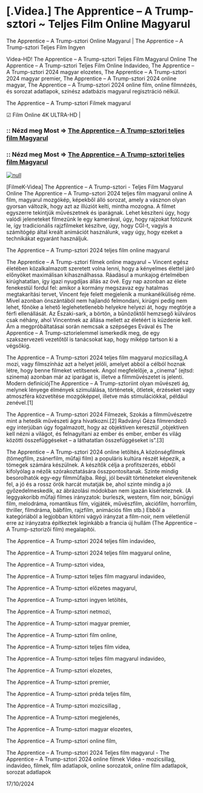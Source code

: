 # [.Videa.] The Apprentice – A Trump-sztori ~ Teljes Film Online Magyarul

The Apprentice – A Trump-sztori Online Magyarul | The Apprentice – A Trump-sztori Teljes Film Ingyen

Videa-HD! The Apprentice – A Trump-sztori Teljes Film Magyarul Online The Apprentice – A Trump-sztori Teljes Film Online Indavideo, The Apprentice – A Trump-sztori 2024 magyar elozetes, The Apprentice – A Trump-sztori 2024 magyar premier, The Apprentice – A Trump-sztori 2024 online magyar, The Apprentice – A Trump-sztori 2024 online film, online filmnézés, és sorozat adatlapok, színész adatbázis magyarul regisztráció nélkül.

The Apprentice – A Trump-sztori Filmek magyarul

☑ Film Online 4K ULTRA-HD |


### :: Nézd meg Most => [The Apprentice – A Trump-sztori teljes film Magyarul](https://t.co/BwwU8TyLsd)


### :: Nézd meg Most => [The Apprentice – A Trump-sztori teljes film Magyarul](https://t.co/BwwU8TyLsd)


[![null](https://static.wixstatic.com/media/855a25_043b5abeb4ae4d35ac003198e7fe56ed~mv2.gif)](https://t.co/BwwU8TyLsd)

[FilmeK-Videa] The Apprentice – A Trump-sztori - Teljes Film Magyarul Online The Apprentice – A Trump-sztori 2024 teljes film magyarul online A film, magyarul mozgókép, képekből álló sorozat, amely a vásznon olyan gyorsan változik, hogy azt az illúziót kelti, mintha mozogna. A filmet egyszerre tekintjük művészetnek és iparágnak. Lehet készíteni úgy, hogy valódi jeleneteket filmezünk le egy kamerával, úgy, hogy rajzokat fotózunk le, így tradicionális rajzfilmeket készítve, úgy, hogy CGI-t, vagyis a számítógép által kreált animációt használunk, vagy úgy, hogy ezeket a technikákat egyaránt használjuk.

The Apprentice – A Trump-sztori 2024 teljes film online magyarul

The Apprentice – A Trump-sztori filmek online magyarul ~ Vincent egész életében közalkalmazott szeretett volna lenni, hogy a kényelmes élettel járó előnyöket maximálisan kihasználhassa. Ráadásul a munkajog értelmében kirúghatatlan, így igazi nyugdíjas állás az övé. Egy nap azonban az élete fenekestül fordul fel: amikor a kormány megszavaz egy hatalmas megtakarítási tervet, Vincent feje felett megjelenik a munkanélküliség réme. Mivel azonban önszántából nem hajlandó felmondani, kirúgni pedig nem lehet, főnöke a lehető leglehetetlenebb helyekre helyezi át, hogy megtörje a férfi ellenállását. Az Északi-sark, a börtön, a bűnözőktől hemzsegő külváros csak néhány, ahol Vincentnek az állása mellett az életéért is küzdenie kell. Ám a megpróbáltatásai során nemcsak a szépséges Evával és The Apprentice – A Trump-sztorielemmel ismerkedik meg, de egy szakszervezeti vezetőtől is tanácsokat kap, hogy miképp tartson ki a végsőkig.

The Apprentice – A Trump-sztori 2024 teljes film magyarul mozicsillag,A mozi, vagy filmszínház azt a helyet jelöli, amelyet abból a célból hoznak létre, hogy benne filmeket vetítsenek. Angol megfelelője, a „cinema” (ejtsd: szinema) azonban már az iparágat is, illetve a filmművészetet is jelenti. Modern definíciójThe Apprentice – A Trump-sztoriint olyan művészeti ág, melynek lényege élmények szimulálása, történetek, ötletek, érzéseket vagy atmoszféra közvetítése mozgóképpel, illetve más stimulációkkal, például zenével.[1]

The Apprentice – A Trump-sztori 2024 Filmezek, Szokás a filmművészetre mint a hetedik művészeti ágra hivatkozni.[2] Radványi Géza filmrendező egy interjúban úgy fogalmazott, hogy az objektíven keresztül „objektíven kell nézni a világot, és felnagyítani az ember és ember, ember és világ közötti összefüggéseket – a láthatatlan összefüggéseket is”.[3]

The Apprentice – A Trump-sztori 2024 online letöltés,A közönségfilmek (tömegfilm, zsánerfilm, műfaji film) a populáris kultúra részét képezik, a tömegek számára készülnek. A készítők célja a profitszerzés, ebből kifolyólag a nézők szórakoztatására összpontosítanak. Szinte mindig besorolhatók egy-egy filmműfajba. Régi, jól bevált történeteket elevenítenek fel, a jó és a rossz örök harcát mutatják be, ahol szinte mindig a jó győzedelmeskedik, az ábrázolási módokban nem igazán kísérleteznek. (A leggyakoribb műfaji filmes irányzatok: burleszk, western, film noir, bűnügyi film, melodráma, romantikus film, vígjáték, művészfilm, akciófilm, horrorfilm, thriller, filmdráma, bábfilm, rajzfilm, animációs film stb.) Ebből a kategóriából a legjobban kitörni vágyó irányzat a film-noir, nem véletlenül erre az irányzatra építkeztek leginkább a francia új hullám (The Apprentice – A Trump-sztorizői film) megalapítói.

The Apprentice – A Trump-sztori 2024 teljes film indavideo,

The Apprentice – A Trump-sztori 2024 teljes film magyarul online,

The Apprentice – A Trump-sztori videa,

The Apprentice – A Trump-sztori teljes film magyarul indavideo,

The Apprentice – A Trump-sztori előzetes magyarul,

The Apprentice – A Trump-sztori ingyen letöltés,

The Apprentice – A Trump-sztori netmozi,

The Apprentice – A Trump-sztori magyar premier,

The Apprentice – A Trump-sztori film online,

The Apprentice – A Trump-sztori teljes film videa,

The Apprentice – A Trump-sztori teljes film magyarul indavideo,

The Apprentice – A Trump-sztori elozetes,

The Apprentice – A Trump-sztori premier,

The Apprentice – A Trump-sztori préda teljes film,

The Apprentice – A Trump-sztori mozicsillag ,

The Apprentice – A Trump-sztori megjelenés,

The Apprentice – A Trump-sztori magyar elozetes,

The Apprentice – A Trump-sztori online film,

The Apprentice – A Trump-sztori 2024 Teljes film magyarul - The Apprentice – A Trump-sztori 2024 online filmek Videa - mozicsillag, indavideo, filmek, film adatlapok, online sorozatok, online film adatlapok, sorozat adatlapok

17/10/2024
